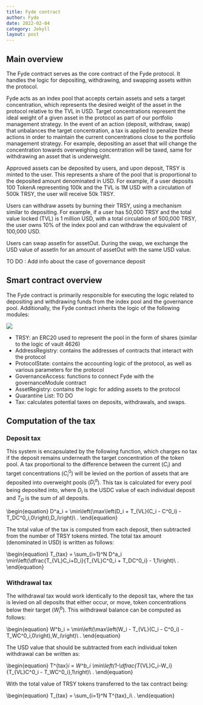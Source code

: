 ```yaml
---
title: Fyde contract
author: Fyde  
date: 2022-02-04
category: Jekyll
layout: post
---
```


## Main overview

The Fyde contract serves as the core contract of the Fyde protocol. It handles the logic for depositing, withdrawing, and swapping assets within the protocol.

Fyde acts as an index pool that accepts certain assets and sets a target concentration, which represents the desired weight of the asset in the protocol relative to the TVL in USD. Target concentrations represent the ideal weight of a given asset in the protocol as part of our portfolio management strategy. In the event of an action (deposit, withdraw, swap) that unbalances the target concentration, a tax is applied to penalize these actions in order to maintain the current concentrations close to the portfolio management strategy. For example, depositing an asset that will change the concentration towards overweighing concentration will be taxed, same for withdrawing an asset that is underweight.

Approved assets can be deposited by users, and upon deposit, TRSY is minted to the user. This represents a share of the pool that is proportional to the deposited amount denominated in USD. For example, if a user deposits 100 TokenA representing 100k and the TVL is 1M USD with a circulation of 500k TRSY, the user will receive 50k TRSY.

Users can withdraw assets by burning their TRSY, using a mechanism similar to depositing. For example, if a user has 50,000 TRSY and the total value locked (TVL) is 1 million USD, with a total circulation of 500,000 TRSY, the user owns 10% of the index pool and can withdraw the equivalent of 100,000 USD.

Users can swap assetIn for assetOut. During the swap, we exchange the USD value of assetIn for an amount of assetOut with the same USD value.


TO DO : Add info about the case of governance deposit


## Smart contract overview

The Fyde contract is primarily responsible for executing the logic related to depositing and withdrawing funds from the index pool and the governance pool. Additionally, the Fyde contract inherits the logic of the following modules:

<img src="{{site.baseurl}}/illustrations/fyde.png">


- TRSY: an ERC20 used to represent the pool in the form of shares (similar to the logic of vault 4626)
- AddressRegistry: contains the addresses of contracts that interact with the protocol
- ProtocolState: contains the accounting logic of the protocol, as well as various parameters for the protocol
- GovernanceAccess: functions to connect Fyde with the governanceModule contract
- AssetRegistry: contains the logic for adding assets to the protocol
- Quarantine List: TO DO
- Tax: calculates potential taxes on deposits, withdrawals, and swaps.




## Computation of the tax 

### Deposit tax

This system is encapsulated by the following function, which charges no tax if the deposit remains underneath the target concentration of the token pool. A tax proportional to the difference between the current ($C_{i}$) and target concentrations ($C_{i}^0$) will be levied on the portion of assets that are deposited into overweight pools ($D_{i}^a$). This tax is calculated for every pool being deposited into, where $D_{i}$ is the USDC value of each individual deposit and $T_{D}$ is the sum of all deposits.

\begin{equation}
D^a_i = \min\left(\max\left(D_i + T_{VL}(C_i - C^0_i) - T_DC^0_i,0\right),D_i\right)\ .
\end{equation}

The total value of the tax is computed from each deposit, then subtracted from the number of TRSY tokens minted. The total tax amount (denominated in USD) is written as follows:

\begin{equation}
  T_{tax} = \sum_{i=1}^N D^a_i \min\left(\dfrac{T_{VL}C_i+D_i}{T_{VL}C^0_i + T_DC^0_i} - 1,1\right)\ .
\end{equation}

### Withdrawal tax

The withdrawal tax would work identically to the deposit tax, where the tax is levied on all deposits that either occur, or move, token concentrations below their target ($W_{i}^b$). This withdrawal balance can be computed as follows:

\begin{equation}
W^b_i = \min\left(\max\left(W_i -  T_{VL}(C_i - C^0_i) - T_WC^0_i,0\right),W_i\right)\ .
\end{equation}

The USD value that should be subtracted from each individual token withdrawal can be written as:

\begin{equation}
  T^{tax}_i = W^b_i \min\left(1-\dfrac{T_{VL}C_i-W_i}{T_{VL}C^0_i - T_WC^0_i},1\right)\ .
\end{equation}

With the total value of TRSY tokens transferred to the tax contract being:

\begin{equation}
  T_{tax} = \sum_{i=1}^N T^{tax}_i\ .
\end{equation}

